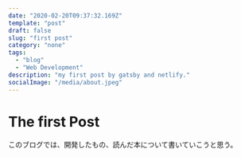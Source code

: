 ```yaml
---
date: "2020-02-20T09:37:32.169Z"
template: "post"
draft: false
slug: "first post"
category: "none"
tags:
  - "blog"
  - "Web Development"
description: "my first post by gatsby and netlify."
socialImage: "/media/about.jpeg"
---
```


# The first Post

このブログでは、開発したもの、読んだ本について書いていこうと思う。
